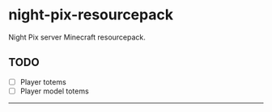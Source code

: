 # night-pix-resourcepack
Night Pix server Minecraft resourcepack.
## TODO
- [ ] Player totems
- [ ] Player model totems
___